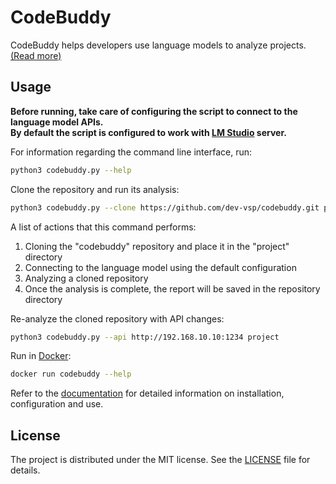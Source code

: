 # CodeBuddy

CodeBuddy helps developers use language models to analyze projects. [(Read more)](docs/OVERVIEW.md)

## Usage

**Before running, take care of configuring the script to connect to the language model APIs.</br>By default the script is configured to work with [LM Studio](https://lmstudio.ai/) server.**

For information regarding the command line interface, run:
```bash
python3 codebuddy.py --help
```
Clone the repository and run its analysis:

```bash
python3 codebuddy.py --clone https://github.com/dev-vsp/codebuddy.git project
```

A list of actions that this command performs:

1. Cloning the "codebuddy" repository and place it in the "project" directory
2. Connecting to the language model using the default configuration
3. Analyzing a cloned repository
4. Once the analysis is complete, the report will be saved in the repository directory

Re-analyze the cloned repository with API changes:
```bash
python3 codebuddy.py --api http://192.168.10.10:1234 project
```

Run in [Docker](https://docker.com/):
```bash
docker run codebuddy --help
```

Refer to the [documentation](docs/OVERVIEW.md) for detailed information on installation, configuration and use.

## License

The project is distributed under the MIT license.
See the [LICENSE](LICENSE) file for details.
